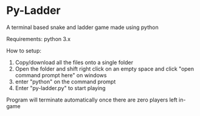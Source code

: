 # Py-Ladder
A terminal based snake and ladder game made using python

Requirements: python 3.x

How to setup:

1) Copy/download all the files onto a single folder
2) Open the folder and shift right click on an empty space and click "open command prompt here" on windows
3) enter "python" on the command prompt
4) Enter "py-ladder.py" to start playing


Program will terminate automatically once there are zero players left in-game
